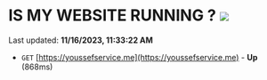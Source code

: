 # IS MY WEBSITE RUNNING ? [![](https://img.shields.io/static/v1?label=Sponsor&message=%E2%9D%A4&logo=GitHub&color=%23fe8e86)](https://github.com/sponsors/<username>)

Last updated: **11/16/2023, 11:33:22 AM**

- `GET` [https://youssefservice.me](https://youssefservice.me) - **Up** (868ms)
